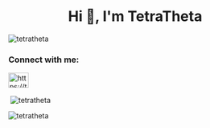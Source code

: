 <h1 align="center">Hi 👋, I'm TetraTheta</h1>
<p align="left"> <img src="https://komarev.com/ghpvc/?username=tetratheta&label=Profile%20views&color=0e75b6&style=flat-square" alt="tetratheta" /> </p>

<h3 align="left">Connect with me:</h3>
<p align="left">
<a href="/https://tetralog.haipa.xyz/index.xml" target="blank"><img align="center" src="https://raw.githubusercontent.com/rahuldkjain/github-profile-readme-generator/master/src/images/icons/Social/rss.svg" alt="https://tetralog.haipa.xyz/index.xml" height="30" width="40" /></a>
</p>

<p>&nbsp;<img align="center" src="https://github-readme-stats.vercel.app/api?username=tetratheta&show_icons=true&locale=en" alt="tetratheta" /></p>

<p><img align="center" src="https://github-readme-streak-stats.herokuapp.com/?user=tetratheta&" alt="tetratheta" /></p>
